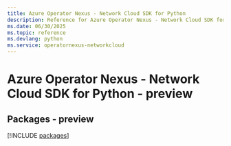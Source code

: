 ```yaml
---
title: Azure Operator Nexus - Network Cloud SDK for Python
description: Reference for Azure Operator Nexus - Network Cloud SDK for Python
ms.date: 06/30/2025
ms.topic: reference
ms.devlang: python
ms.service: operatornexus-networkcloud
---
```

# Azure Operator Nexus - Network Cloud SDK for Python - preview
## Packages - preview
[!INCLUDE [packages](operator-nexus---network-cloud-index.md)]